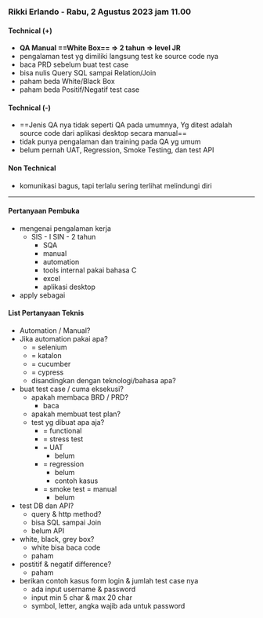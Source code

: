 ### Rikki Erlando - Rabu, 2 Agustus 2023 jam 11.00

#### Technical (+) 

- **QA Manual ==White Box== => 2 tahun => level JR**  
- pengalaman test yg dimiliki langsung test ke source code nya
- baca PRD sebelum buat test case
- bisa nulis Query SQL sampai Relation/Join
- paham beda White/Black Box
- paham beda Positif/Negatif test case

#### Technical (-)  

- ==Jenis QA nya tidak seperti QA pada umumnya, Yg ditest adalah source code dari aplikasi desktop secara manual==
- tidak punya pengalaman dan training pada QA yg umum
- belum pernah UAT, Regression, Smoke Testing, dan test API

#### Non Technical  

- komunikasi bagus, tapi terlalu sering terlihat melindungi diri

---

#### Pertanyaan Pembuka

- mengenai pengalaman kerja  
	- SIS - I SIN - 2 tahun
		- SQA
		- manual
		- automation
		- tools internal pakai bahasa C
		- excel
		- aplikasi desktop
- apply sebagai


#### List Pertanyaan Teknis

- Automation / Manual?  
- Jika automation pakai apa?
	- = selenium
	- = katalon
	- = cucumber
	- = cypress
	- disandingkan dengan teknologi/bahasa apa?
- buat test case / cuma eksekusi?
	- apakah membaca BRD / PRD?
		- baca
	- apakah membuat test plan?
	- test yg dibuat apa aja?
		- = functional
		- = stress test
		- = UAT
			- belum
		- = regression
			- belum
			- contoh kasus
		- = smoke test = manual
			- belum
- test DB dan API?
	- query & http method?
	- bisa SQL sampai Join
	- belum API
- white, black, grey box?
	- white bisa baca code
	- paham
- postitif & negatif difference?
	- paham
- berikan contoh kasus form login & jumlah test case nya
	- ada input username & password
	- input min 5 char & max 20 char
	- symbol, letter, angka wajib ada untuk password